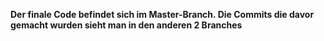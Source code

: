 **Der finale Code befindet sich im Master-Branch. Die Commits die davor gemacht wurden sieht man in den anderen 2 Branches**
